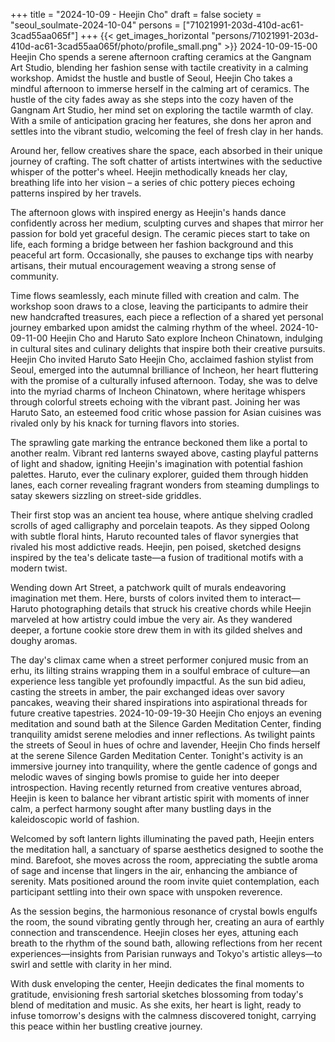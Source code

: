 +++
title = "2024-10-09 - Heejin Cho"
draft = false
society = "seoul_soulmate-2024-10-04"
persons = ["71021991-203d-410d-ac61-3cad55aa065f"]
+++
{{< get_images_horizontal "persons/71021991-203d-410d-ac61-3cad55aa065f/photo/profile_small.png" >}}
2024-10-09-15-00
Heejin Cho spends a serene afternoon crafting ceramics at the Gangnam Art Studio, blending her fashion sense with tactile creativity in a calming workshop.
Amidst the hustle and bustle of Seoul, Heejin Cho takes a mindful afternoon to immerse herself in the calming art of ceramics. The hustle of the city fades away as she steps into the cozy haven of the Gangnam Art Studio, her mind set on exploring the tactile warmth of clay. With a smile of anticipation gracing her features, she dons her apron and settles into the vibrant studio, welcoming the feel of fresh clay in her hands.

Around her, fellow creatives share the space, each absorbed in their unique journey of crafting. The soft chatter of artists intertwines with the seductive whisper of the potter's wheel. Heejin methodically kneads her clay, breathing life into her vision – a series of chic pottery pieces echoing patterns inspired by her travels.

The afternoon glows with inspired energy as Heejin's hands dance confidently across her medium, sculpting curves and shapes that mirror her passion for bold yet graceful design. The ceramic pieces start to take on life, each forming a bridge between her fashion background and this peaceful art form. Occasionally, she pauses to exchange tips with nearby artisans, their mutual encouragement weaving a strong sense of community.

Time flows seamlessly, each minute filled with creation and calm. The workshop soon draws to a close, leaving the participants to admire their new handcrafted treasures, each piece a reflection of a shared yet personal journey embarked upon amidst the calming rhythm of the wheel.
2024-10-09-11-00
Heejin Cho and Haruto Sato explore Incheon Chinatown, indulging in cultural sites and culinary delights that inspire both their creative pursuits.
Heejin Cho invited Haruto Sato
Heejin Cho, acclaimed fashion stylist from Seoul, emerged into the autumnal brilliance of Incheon, her heart fluttering with the promise of a culturally infused afternoon. Today, she was to delve into the myriad charms of Incheon Chinatown, where heritage whispers through colorful streets echoing with the vibrant past. Joining her was Haruto Sato, an esteemed food critic whose passion for Asian cuisines was rivaled only by his knack for turning flavors into stories.

The sprawling gate marking the entrance beckoned them like a portal to another realm. Vibrant red lanterns swayed above, casting playful patterns of light and shadow, igniting Heejin's imagination with potential fashion palettes. Haruto, ever the culinary explorer, guided them through hidden lanes, each corner revealing fragrant wonders from steaming dumplings to satay skewers sizzling on street-side griddles.

Their first stop was an ancient tea house, where antique shelving cradled scrolls of aged calligraphy and porcelain teapots. As they sipped Oolong with subtle floral hints, Haruto recounted tales of flavor synergies that rivaled his most addictive reads. Heejin, pen poised, sketched designs inspired by the tea's delicate taste—a fusion of traditional motifs with a modern twist.

Wending down Art Street, a patchwork quilt of murals endeavoring imagination met them. Here, bursts of colors invited them to interact—Haruto photographing details that struck his creative chords while Heejin marveled at how artistry could imbue the very air. As they wandered deeper, a fortune cookie store drew them in with its gilded shelves and doughy aromas.

The day's climax came when a street performer conjured music from an erhu, its lilting strains wrapping them in a soulful embrace of culture—an experience less tangible yet profoundly impactful. As the sun bid adieu, casting the streets in amber, the pair exchanged ideas over savory pancakes, weaving their shared inspirations into aspirational threads for future creative tapestries.
2024-10-09-19-30
Heejin Cho enjoys an evening meditation and sound bath at the Silence Garden Meditation Center, finding tranquility amidst serene melodies and inner reflections.
As twilight paints the streets of Seoul in hues of ochre and lavender, Heejin Cho finds herself at the serene Silence Garden Meditation Center. Tonight's activity is an immersive journey into tranquility, where the gentle cadence of gongs and melodic waves of singing bowls promise to guide her into deeper introspection. Having recently returned from creative ventures abroad, Heejin is keen to balance her vibrant artistic spirit with moments of inner calm, a perfect harmony sought after many bustling days in the kaleidoscopic world of fashion.

Welcomed by soft lantern lights illuminating the paved path, Heejin enters the meditation hall, a sanctuary of sparse aesthetics designed to soothe the mind. Barefoot, she moves across the room, appreciating the subtle aroma of sage and incense that lingers in the air, enhancing the ambiance of serenity. Mats positioned around the room invite quiet contemplation, each participant settling into their own space with unspoken reverence.

As the session begins, the harmonious resonance of crystal bowls engulfs the room, the sound vibrating gently through her, creating an aura of earthly connection and transcendence. Heejin closes her eyes, attuning each breath to the rhythm of the sound bath, allowing reflections from her recent experiences—insights from Parisian runways and Tokyo's artistic alleys—to swirl and settle with clarity in her mind.

With dusk enveloping the center, Heejin dedicates the final moments to gratitude, envisioning fresh sartorial sketches blossoming from today's blend of meditation and music. As she exits, her heart is light, ready to infuse tomorrow's designs with the calmness discovered tonight, carrying this peace within her bustling creative journey.
